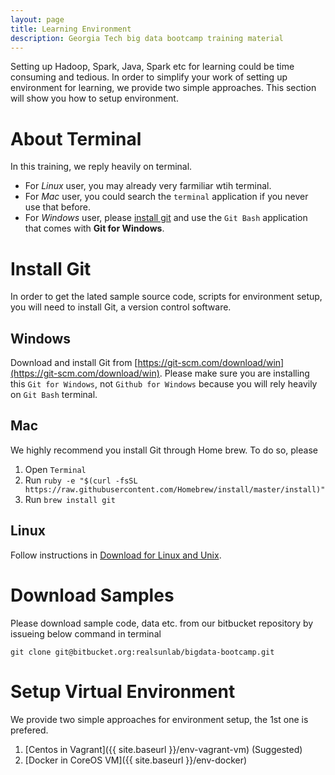 ```yaml
---
layout: page
title: Learning Environment
description: Georgia Tech big data bootcamp training material
---
```


Setting up Hadoop, Spark, Java, Spark etc for learning could be time consuming and tedious. In order to simplify your work of setting up environment for learning, we provide two simple approaches. This section will show you how to setup environment.

# About Terminal
In this training, we reply heavily on terminal. 

- For *Linux* user, you may already very farmiliar wtih terminal. 
- For  *Mac* user, you could search the `terminal` application if you never use that before. 
- For *Windows* user, please [install git](#install-git) and use the  `Git Bash` application that comes with **Git for Windows**.

# Install Git
In order to get the lated sample source code, scripts for environment setup, you will need to install Git, a version control software.

## Windows
Download and install Git from [https://git-scm.com/download/win](https://git-scm.com/download/win). Please make sure you are installing this `Git for Windows`, not  `Github for Windows` because you will rely heavily on `Git Bash` terminal.

## Mac
We highly recommend you install Git through Home brew. To do so, please

1. Open `Terminal`
2. Run `ruby -e "$(curl -fsSL https://raw.githubusercontent.com/Homebrew/install/master/install)"`
3. Run `brew install git`

## Linux
Follow instructions in [Download for Linux and Unix](https://git-scm.com/download/linux).

# Download Samples

Please download sample code, data etc. from our bitbucket repository by issueing below command in terminal

```
git clone git@bitbucket.org:realsunlab/bigdata-bootcamp.git
```

# Setup Virtual Environment

We provide two simple approaches for environment setup, the 1st one is prefered.

1. [Centos in Vagrant]({{ site.baseurl }}/env-vagrant-vm) (Suggested)
2. [Docker in CoreOS VM]({{ site.baseurl }}/env-docker)
